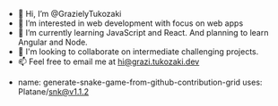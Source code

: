 - 👋 Hi, I’m @GrazielyTukozaki
- 👀 I’m interested in web development with focus on web apps 
- 🌱 I’m currently learning JavaScript and React. And planning to learn Angular and Node.
- 💞️ I'm looking to collaborate on intermediate challenging projects.
- 📫 Feel free to email me at hi@grazi.tukozaki.dev

<!---
A little about me: 

Hi, I'm Graziely Tukozaki, but you can call me Grazi. I'm digital marketing especialist at carrer's changing to IT. 
I always loved technology and programming, but i thought that this beautiful (and difficulty) world wasn't for me. 
But all changed last year (2020), like every one, i rethink my life, and asked help to learn web development to my husband, a senior programer. 
With his help, now i self confident to broke barriers and face off every difficult that cross my way. 
--->

- name: generate-snake-game-from-github-contribution-grid
  uses: Platane/snk@v1.1.2
